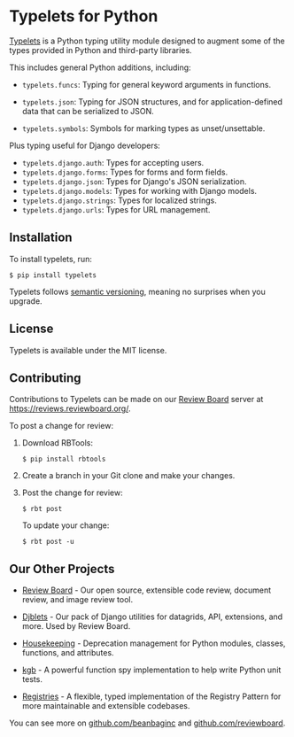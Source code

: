 # Typelets for Python

[Typelets](https://pypi.org/project/typelets) is a Python typing utility module
designed to augment some of the types provided in Python and third-party
libraries.

This includes general Python additions, including:

* `typelets.funcs`: Typing for general keyword arguments in functions.

* `typelets.json`: Typing for JSON structures, and for application-defined
  data that can be serialized to JSON.

* `typelets.symbols`: Symbols for marking types as unset/unsettable.

Plus typing useful for Django developers:

* `typelets.django.auth`: Types for accepting users.
* `typelets.django.forms`: Types for forms and form fields.
* `typelets.django.json`: Types for Django's JSON serialization.
* `typelets.django.models`: Types for working with Django models.
* `typelets.django.strings`: Types for localized strings.
* `typelets.django.urls`: Types for URL management.


## Installation

To install typelets, run:

```console
$ pip install typelets
```

Typelets follows [semantic versioning](https://semver.org/), meaning no
surprises when you upgrade.


## License

Typelets is available under the MIT license.


## Contributing

Contributions to Typelets can be made on our
[Review Board](https://www.reviewboard.org/) server at
https://reviews.reviewboard.org/.

To post a change for review:

1. Download RBTools:

   ```console
   $ pip install rbtools
   ```

2. Create a branch in your Git clone and make your changes.

3. Post the change for review:

   ```console
   $ rbt post
   ```

   To update your change:

   ```console
   $ rbt post -u
   ```


Our Other Projects
------------------

* [Review Board](https://www.reviewboard.org) -
  Our open source, extensible code review, document review, and image review
  tool.

* [Djblets](https://github.com/djblets/djblets/) -
  Our pack of Django utilities for datagrids, API, extensions, and more. Used
  by Review Board.

* [Housekeeping](https://github.com/beanbaginc/housekeeping) -
  Deprecation management for Python modules, classes, functions, and
  attributes.

* [kgb](https://github.com/beanbaginc/kgb) -
  A powerful function spy implementation to help write Python unit tests.

* [Registries](https://github.com/beanbaginc/python-registries) -
  A flexible, typed implementation of the Registry Pattern for more
  maintainable and extensible codebases.

You can see more on [github.com/beanbaginc](https://github.com/beanbaginc) and
[github.com/reviewboard](https://github.com/reviewboard).
